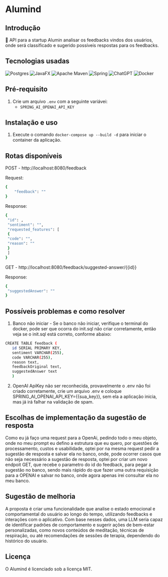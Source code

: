 # Alumind

## Introdução
<p align="left">🚀 API para a startup Alumin analisar os feedbacks vindos dos usuários, onde será classificado
e sugerido possíveis respostas para os feedbacks.</p>

## Tecnologias usadas
![Postgres](https://img.shields.io/badge/postgres_17-%23316192.svg?style=for-the-badge&logo=postgresql&logoColor=white)
![JavaFX](https://img.shields.io/badge/java_21-%23FF0000.svg?style=for-the-badge&logo=java&logoColor=white)
![Apache Maven](https://img.shields.io/badge/Apache%20Maven_3.9.4-C71A36?style=for-the-badge&logo=Apache%20Maven&logoColor=white)
![Spring](https://img.shields.io/badge/spring_3.3.5-%236DB33F.svg?style=for-the-badge&logo=spring&logoColor=white)
![ChatGPT](https://img.shields.io/badge/chatGPT-74aa9c?style=for-the-badge&logo=openai&logoColor=white)
![Docker](https://img.shields.io/badge/docker-%230db7ed.svg?style=for-the-badge&logo=docker&logoColor=white)

## Pré-requisito

1. Crie um arquivo `.env` com a seguinte variávei:
    * `SPRING_AI_OPENAI_API_KEY`

## Instalação e uso
1. Execute o comando `docker-compose up --build -d` para iniciar o container da aplicação.

## Rotas disponíveis
POST - http://localhost:8080/feedback

Request:
```bash
{
    "feedback": ""
}
```
Response:
```bash
{
 "id": ,
 "sentiment": "",
 "requested_features": [
 {
 "code": "",
 "reason": ""
 }
 ]
}
```

GET - http://localhost:8080/feedback/suggested-answer/{{id}}

Response:
```bash
{
 "suggestedAnswer": ""
}
```
## Possíveis problemas e como resolver

1. Banco não iniciar - Se o banco não iniciar, verifique o terminal do docker, pode ser que ocorra do init.sql 
não criar corretamente, então veja se o init.sql está correto, conforme abaixo:
```bash
CREATE TABLE feedback (
   id SERIAL PRIMARY KEY,
   sentiment VARCHAR(255),
   code VARCHAR(255),
   reason text,
   feedbackOriginal text,
   suggestedAnswer text
   )
```
2. OpenAI ApiKey não ser reconhecida, provavelmente o .env não foi criado corretamente, crie um arquivo .env e coloque
   SPRING_AI_OPENAI_API_KEY={{sua_key}}, sem ela a aplicação inicia, mas já irá falhar na validação de spam.

## Escolhas de implementação da sugestão de resposta
Como eu já faço uma request para a OpenAi, pedindo todo o meu objeto, onde no meu prompt eu defino a estrutura que
eu quero, por questões de processamento, custos e usabilidade, optei por na mesma request pedir a sugestão de resposta
e salvar ela no banco, onde, pode ocorrer casos que não seja necessário a sugestão de resposta, optei por criar um novo
endpoit GET, que recebe o parametro do id do feedback, para pegar a sugestão no banco, sendo mais rápido do que fazer
uma outra requisição para a OPENAI e salvar no banco, onde agora apenas irei consultar ela no meu banco.

## Sugestão de melhoria
A proposta é criar uma funcionalidade que analise o estado emocional e comportamental do usuário ao longo do tempo, 
utilizando feedbacks e interações com o aplicativo. Com base nesses dados, uma LLM seria capaz de identificar padrões 
de comportamento e sugerir ações de bem-estar personalizadas, como novos conteúdos de meditação, técnicas de respiração, 
ou até recomendações de sessões de terapia, dependendo do histórico do usuário.

## Licença

O Alumind é licenciado sob a licença MIT.

